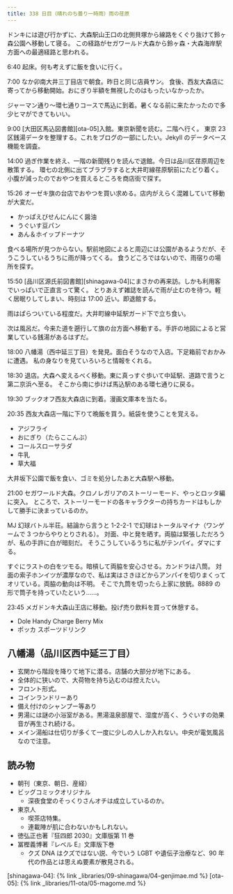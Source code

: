 ```yaml
---
title: 338 日目（晴れのち曇り一時雨）雨の荏原
---
```


ドンキには遊び行かずに、大森駅山王口の北側貝塚から線路をくぐり抜けて鈴ヶ森公園へ移動して寝る。
この経路がセガワールド大森から鈴ヶ森・大森海岸駅方面への最適経路と思われる。

6:40 起床。何も考えずに飯を食いに行く。

7:00 なか卯南大井三丁目店で朝食。昨日と同じ店員サン。
食後、西友大森店に寄ってから移動開始。おにぎり半額を無視したのはもったいなかったか。

ジャーマン通り～環七通りコースで馬込に到着。暑くなる前に来たかったので多少ヒマができてもいい。

9:00 [大田区馬込図書館][ota-05]入館。東京新聞を読む。二階へ行く。
東京 23 区銭湯データを整理する。これをブログの一部にしたい。Jekyll のデータベース機能を調査。

14:00 過ぎ作業を終え、一階の新聞残りを読んで退館。今日は品川区荏原周辺を散策する。
環七の北側に出てブラブラすると大井町線荏原駅前にたどり着く。小腹が減ったのでおやつを買えるところを商店街で探す。

15:26 オーゼキ旗の台店でおやつを買い求める。店内がえらく混雑していて移動が大変だ。

* かっぱえびせんにんにく醤油
* うぐいす豆パン
* あん＆ホイップドーナツ

食べる場所が見つからない。駅前地図によると周辺には公園があるようだが、そうこうしているうちに雨が降ってくる。
食うどころではないので、雨宿りの場所を探す。

15:50 [品川区源氏前図書館][shinagawa-04]にまさかの再来訪。しかも利用客でいっぱいで正直言って驚く。
とりあえず雑誌を読んで雨が止むのを待つ。軽く居眠りしてしまい、時刻は 17:00 近い。即退館する。

雨はぱらついている程度だ。大井町線中延駅ガード下で立ち食い。

次は風呂だ。今来た道を遡行して旗の台方面へ移動する。手許の地図によると営業している銭湯があるはずだ。

18:00 八幡湯（西中延三丁目）を発見。面白そうなので入店。下足箱前でおかみに遭遇。
私の身なりを見ていろいろと情報をくれる。

18:30 退店。大森へ変えるべく移動。東に真っすぐ歩いて中延駅、道路で言うと第二京浜へ至る。
そこから南に歩けば馬込駅のある環七通りに戻る。

19:30 ブックオフ西友大森店に到着。漫画文庫本を当たる。

20:35 西友大森店一階に下りて晩飯を買う。紙袋を使うことを覚える。

* アジフライ
* おにぎり（たらここんぶ）
* コールスローサラダ
* 牛乳
* 草大福

大井坂下公園で飯を食い、ゴミを処分したあと大森駅へ移動。

21:00 セガワールド大森。クロノレガリアのストーリーモード、やっとロッタ編に突入。
ところで、ストーリーモードの各キャラクターの持ちカードはもしかして勝手に決まっているのか。

MJ 幻球バトル半荘。結論から言うと 1-2-2-1 で幻球はトータルマイナ（ワンゲームで 3 つからやりとりされる）。
対面、中と発を晒す。両脇は緊張しただろうが、私の手許に白が暗刻だ。
そうこうしているうちに私がテンパイ。ダマにする。

すぐにラストの白をツモる。暗槓して両脇を安心させる。カンドラは八筒。
対面の索子ホンイツが濃厚なので、私は実はさきほどからアンパイを切りまくってオリている。両脇の動向は不明。
そこで九筒を切ったら上家に放銃。8889 の形で筒子を持っていたという……。

23:45 メガドンキ大森山王店に移動。投げ売り飲料を買って休憩する。

* Dole Handy Charge Berry Mix
* ポッカ スポーツドリンク

## 八幡湯（品川区西中延三丁目）

* 玄関から階段を降りて地下に潜る。店舗の大部分が地下にある。
* 全体的に狭いので、大荷物を持ち込むのは控えたい。
* フロント形式。
* コインランドリーあり
* 備え付けのシャンプー等あり
* 男湯には謎の小浴室がある。黒湯温泉部屋で、湿度が高く、うぐいすの効果音が再生され続ける。
* メイン湯船は仕切りが多くて一度に少しの人しか入れない。中央が電気風呂なので注意。

## 読み物

* 朝刊（東京、朝日、産経）
* ビッグコミックオリジナル
  * 深夜食堂のそっくりさんオチは成立しているのか。
* 東京人
  * 喫茶店特集。
  * 連載陣が肌に合わないかもしれない。
* 徳弘正也著『狂四郎 2030』文庫版第 11 巻
* 冨樫義博著『レベル E』文庫版下巻
  * クズ DNA はクズではない説、今でいう LGBT や遺伝子治療など、90 年代の作品とは思えぬ要素が散見される。

[shinagawa-04]: {% link _libraries/09-shinagawa/04-genjimae.md %}
[ota-05]: {% link _libraries/11-ota/05-magome.md %}
